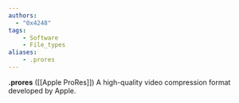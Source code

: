 ```yaml
---
authors:
  - "0x4248"
tags:
    - Software
    - File_types
aliases:
    - .prores
---
```

**.prores** ([[Apple ProRes]]) A high-quality video compression format developed by Apple.
